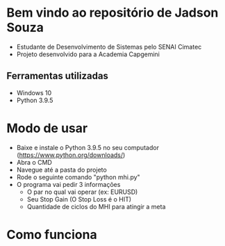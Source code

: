 # Bem vindo ao repositório de Jadson Souza

- Estudante de Desenvolvimento de Sistemas pelo SENAI Cimatec
- Projeto desenvolvido para a Academia Capgemini

## Ferramentas utilizadas

- Windows 10
- Python 3.9.5

# Modo de usar

- Baixe e instale o Python 3.9.5 no seu computador (https://www.python.org/downloads/)
- Abra o CMD
- Navegue até a pasta do projeto
- Rode o seguinte comando "python mhi.py"
- O programa vai pedir 3 informações
    - O par no qual vai operar (ex: EURUSD)
    - Seu Stop Gain (O Stop Loss é o HIT)
    - Quantidade de ciclos do MHI para atingir a meta

# Como funciona
